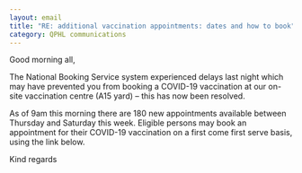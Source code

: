 ```yaml
---
layout: email
title: "RE: additional vaccination appointments: dates and how to book"
category: QPHL communications
---
```


Good morning all,

The National Booking Service system experienced delays last night which may have prevented you from booking a COVID-19 vaccination at our on-site vaccination centre (A15 yard) – this has now been resolved.

As of 9am this morning there are 180 new appointments available between Thursday and Saturday this week.
Eligible persons may book an appointment for their COVID-19 vaccination on a first come first serve basis, using the link below.

Kind regards